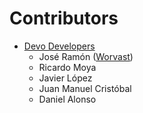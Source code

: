# Contributors
- [Devo Developers](https://www.devo.com/)
  - José Ramón ([Worvast](https://www.github.com/worvast))
  - Ricardo Moya
  - Javier López
  - Juan Manuel Cristóbal
  - Daniel Alonso
